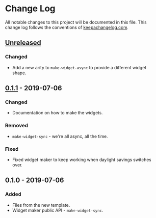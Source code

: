 # Change Log
All notable changes to this project will be documented in this file. This change log follows the conventions of [keepachangelog.com](http://keepachangelog.com/).

## [Unreleased]
### Changed
- Add a new arity to `make-widget-async` to provide a different widget shape.

## [0.1.1] - 2019-07-06
### Changed
- Documentation on how to make the widgets.

### Removed
- `make-widget-sync` - we're all async, all the time.

### Fixed
- Fixed widget maker to keep working when daylight savings switches over.

## 0.1.0 - 2019-07-06
### Added
- Files from the new template.
- Widget maker public API - `make-widget-sync`.

[Unreleased]: https://github.com/your-name/seasonal-chart/compare/0.1.1...HEAD
[0.1.1]: https://github.com/your-name/seasonal-chart/compare/0.1.0...0.1.1
